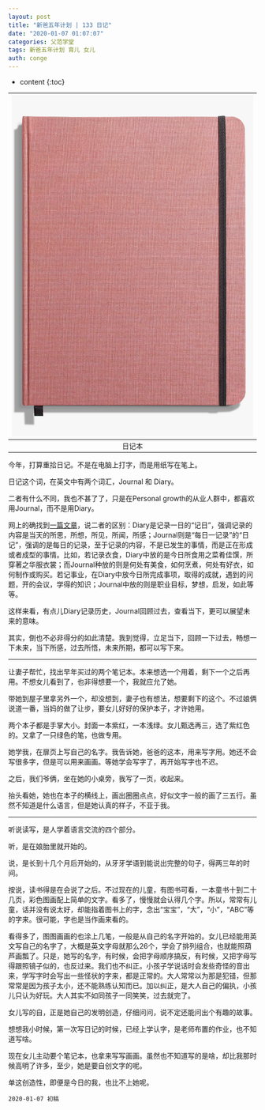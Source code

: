 ```yaml
---
layout: post
title: "新爸五年计划 | 133 日记"
date: "2020-01-07 01:07:07"
categories: 父范学堂
tags: 新爸五年计划 育儿 女儿
auth: conge
---
```

* content
{:toc}

|![diary.png](/assets/images/父范学堂/118382-82e2d42b1a6997bb.png)|
|:----:|
|日记本|

今年，打算重拾日记。不是在电脑上打字，而是用纸写在笔上。

日记这个词，在英文中有两个词汇，Journal 和 Diary。

二者有什么不同，我也不甚了了，只是在Personal growth的从业人群中，都喜欢用Journal，而不是用Diary。

网上的确找到[一篇文章](https://feltmagnet.com/drawing/Diary-vs-Journal-Whats-the-Difference-Between-a-Diary-and-a-Journal)，说二者的区别：Diary是记录一日的“记日”，强调记录的内容是当天的所思，所想，所见，所闻，所感；Journal则是“每日一记录”的“日记”，强调的是每日的记录，至于记录的内容，不是已发生的事情，而是正在形成或者成型的事情。比如，若记录衣食，Diary中放的是今日所食用之菜肴佳馔，所穿著之华服衣裳；而Journal种放的则是何处有美食，如何烹煮，何处有好衣，如何制作或购买。若记事业，在Diary中放今日所完成事项，取得的成就，遇到的问题，开的会议，学得的知识；Journal中放的则是职业目标，梦想，启发，如此等等。

这样来看，有点儿Diary记录历史，Journal回顾过去，查看当下，更可以展望未来的意味。

其实，倒也不必非得分的如此清楚。我到觉得，立足当下，回顾一下过去，畅想一下未来，当下所感，过去所悟，未来所期，都可以写下来。

-----

让妻子帮忙，找出早年买过的两个笔记本。本来想选一个用着，剩下一个之后再用。不想女儿看到了，也非得想要一个，我就应允了她。

带她到屋子里拿另外一个，却没想到，妻子也有想法，想要剩下的这个。不过娘俩说道一番，当妈的做了让步，要女儿好好的保护本子，才许她用。

两个本子都是手掌大小。封面一本紫红，一本浅绿。女儿甄选再三，选了紫红色的。又拿了一只绿色的笔，也做专用。

她学我，在扉页上写自己的名字。我告诉她，爸爸的这本，用来写字用。她还不会写很多字，但是可以用来画画。等她学会写字了，再开始写字也不迟。

之后，我们爷俩，坐在她的小桌旁，我写了一页，收起来。

抬头看她，她也在本子的横线上，画出圈圈点点，好似文字一般的画了三五行。虽然不知道是什么语言，但是她认真的样子，不亚于我。

-----

听说读写，是人学着语言交流的四个部分。

听，是在娘胎里就开始的。

说，是长到十几个月后开始的，从牙牙学语到能说出完整的句子，得两三年的时间。

按说，读书得是在会说了之后。不过现在的儿童，有图书可看，一本童书十到二十几页，彩色图画配上简单的文字。看多了，慢慢就会认得几个字。所以，常常有儿童，话并没有说太好，却能指着图书上的字，念出“宝宝”，“大”，“小”，“ABC”等的字来。很可能，字也是当作画来看的。

看得多了，图图画画的也涂上几笔，一般是从自己的名字开始的。女儿已经能用英文写自己的名字了，大概是英文字母就那么26个，学会了排列组合，也就能照葫芦画瓢了。只是，她写的名字，有时候，会把字母顺序搞反，有时候，又把字母写得跟照镜子似的，也反过来。我们也不纠正。小孩子学说话时会发些奇怪的音出来，学写字时会写出一些怪状的字来，都是正常的。大人常常以为那是犯错，但那常常是因为孩子太小，还不能熟练认知而已。加以纠正，是大人自己的偏执，小孩儿只认为好玩。大人其实不如同孩子一同笑笑，过去就完了。

女儿写的自，正是她自己的发明创造，仔细问问，说不定还能问出个有趣的故事。

想想我小时候，第一次写日记的时候，已经上学认字，是老师布置的作业，也不知道写啥。

现在女儿主动要个笔记本，也拿来写写画画。虽然也不知道写的是啥，却比我那时候高明了许多，至少，她是要自创文字的呢。

单这创造性，即便是今日的我，也比不上她呢。

```
2020-01-07 初稿
```

